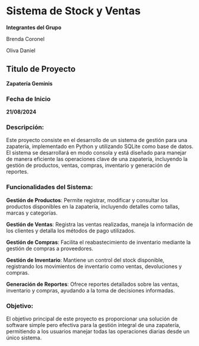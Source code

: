 # Sistema de Stock y Ventas

**Integrantes del Grupo**

 Brenda Coronel

 Oliva Daniel

 ## Titulo de Proyecto
 
 **Zapatería Geminis**

 ### Fecha de Inicio

 **21/08/2024**

 ### Descripción:

Este proyecto consiste en el desarrollo de un sistema de gestión para una zapatería, implementado en Python y utilizando SQLite como base de datos. El sistema se desarrollará en modo consola y está diseñado para manejar de manera eficiente las operaciones clave de una zapatería, incluyendo la gestión de productos, ventas, compras, inventario y generación de reportes.

### Funcionalidades del Sistema:
**Gestión de Productos**: Permite registrar, modificar y consultar los productos disponibles en la zapatería, incluyendo detalles como tallas, marcas y categorías.

**Gestión de Ventas**: Registra las ventas realizadas, maneja la información de los clientes y detalla los métodos de pago utilizados.

**Gestión de Compras**: Facilita el reabastecimiento de inventario mediante la gestión de compras a proveedores.

**Gestión de Inventario**:  Mantiene un control del stock disponible, registrando los movimientos de inventario como ventas, devoluciones y compras.

**Generación de Reportes**: Ofrece reportes detallados sobre las ventas, inventario y compras, ayudando a la toma de decisiones informadas.

### Objetivo:

El objetivo principal de este proyecto es proporcionar una solución de software simple pero efectiva para la gestión integral de una zapatería, permitiendo a los usuarios manejar todas las operaciones diarias desde un único sistema.

 
 
